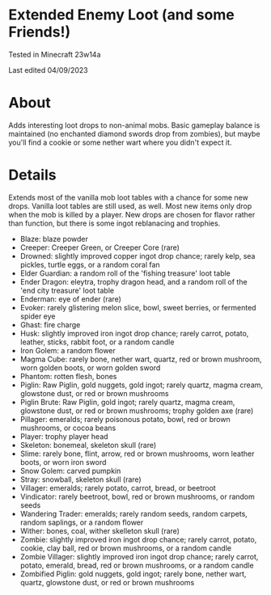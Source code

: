 # Extended Enemy Loot (and some Friends!)

Tested in Minecraft 23w14a

Last edited 04/09/2023

# About

Adds interesting loot drops to non-animal mobs.  Basic gameplay balance is maintained (no enchanted diamond swords drop from zombies), but maybe you'll find a cookie or some nether wart where you didn't expect it.

# Details

Extends most of the vanilla mob loot tables with a chance for some new drops.  Vanilla loot tables are still used, as well.  Most new items only drop when the mob is killed by a player.  New drops are chosen for flavor rather than function, but there is some ingot reblanacing and trophies.

 - Blaze: blaze powder
 - Creeper: Creeper Green, or Creeper Core (rare)
 - Drowned: slightly improved copper ingot drop chance; rarely kelp, sea pickles, turtle eggs, or a random coral fan
 - Elder Guardian: a random roll of the 'fishing treasure' loot table
 - Ender Dragon: eleytra, trophy dragon head, and a random roll of the 'end city treasure' loot table
 - Enderman: eye of ender (rare)
 - Evoker: rarely glistering melon slice, bowl, sweet berries, or fermented spider eye
 - Ghast: fire charge
 - Husk: slightly improved iron ingot drop chance; rarely carrot, potato, leather, sticks, rabbit foot, or a random candle
 - Iron Golem: a random flower
 - Magma Cube: rarely bone, nether wart, quartz, red or brown mushroom, worn golden boots, or worn golden sword
 - Phantom: rotten flesh, bones
 - Piglin: Raw Piglin, gold nuggets, gold ingot; rarely quartz, magma cream, glowstone dust, or red or brown mushrooms
 - Piglin Brute: Raw Piglin, gold ingot; rarely quartz, magma cream, glowstone dust, or red or brown mushrooms; trophy golden axe (rare)
 - Pillager: emeralds; rarely poisonous potato, bowl, red or brown mushrooms, or cocoa beans
 - Player: trophy player head
 - Skeleton: bonemeal, skeleton skull (rare)
 - Slime: rarely bone, flint, arrow, red or brown mushrooms, worn leather boots, or worn iron sword
 - Snow Golem: carved pumpkin
 - Stray: snowball, skeleton skull (rare)
 - Villager: emeralds; rarely potato, carrot, bread, or beetroot
 - Vindicator: rarely beetroot, bowl, red or brown mushrooms, or random seeds
 - Wandering Trader: emeralds; rarely random seeds, random carpets, random saplings, or a random flower
 - Wither: bones, coal, wither skelleton skull (rare)
 - Zombie: slightly improved iron ingot drop chance; rarely carrot, potato, cookie, clay ball, red or brown mushrooms, or a random candle
 - Zombie Villager: slightly improved iron ingot drop chance; rarely carrot, potato, emerald, bread, red or brown mushrooms, or a random candle
 - Zombified Piglin: gold nuggets, gold ingot; rarely bone, nether wart, quartz, glowstone dust, or red or brown mushrooms
